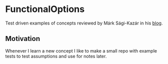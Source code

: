 # FunctionalOptions
Test driven examples of concepts reviewed by Márk Sági-Kazár in his [blog](https://sagikazarmark.hu/blog/functional-options-on-steroids/).

## Motivation

Whenever I learn a new concept I like to make a small repo with example tests to test assumptions and use for notes later.

